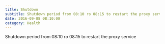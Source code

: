 ```yaml
---
title: Shutdown
subtitle: Shutdown period from 08:10 ro 08:15 to restart the proxy service
date: 2016-09-08 08:10:00
category: Health
---
```


Shutdown period from 08:10 ro 08:15 to restart the proxy service
